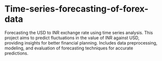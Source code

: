 # Time-series-forecasting-of-forex-data
Forecasting the USD to INR exchange rate using time series analysis. This project aims to predict fluctuations in the value of INR against USD, providing insights for better financial planning. Includes data preprocessing, modeling, and evaluation of forecasting techniques for accurate predictions.
